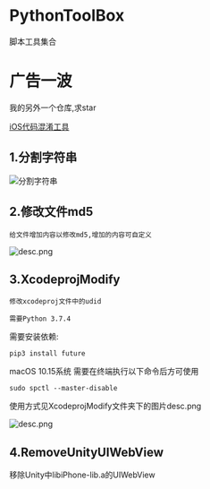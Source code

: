 # PythonToolBox
脚本工具集合

# 广告一波
我的另外一个仓库,求star

[iOS代码混淆工具](https://github.com/iOSCoda/DiffHelper)


## 1.分割字符串

![分割字符串](https://github.com/iOSCoderMaster/PythonToolBox/blob/master/分割字符串/desc.png)

## 2.修改文件md5


```
给文件增加内容以修改md5,增加的内容可自定义
```


![desc.png](https://i.loli.net/2020/02/10/VLclRprYsZbKMu3.png)


## 3.XcodeprojModify

```
修改xcodeproj文件中的udid
```

```
需要Python 3.7.4
```

需要安装依赖:
```
pip3 install future
```

macOS 10.15系统 需要在终端执行以下命令后方可使用
```
sudo spctl --master-disable
```

使用方式见XcodeprojModify文件夹下的图片desc.png

![desc.png](https://i.loli.net/2020/02/10/a2lvBPwysgZUc8W.png)

## 4.RemoveUnityUIWebView
移除Unity中libiPhone-lib.a的UIWebView
